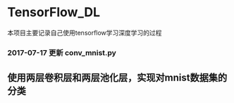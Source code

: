 # TensorFlow_DL
本项目主要记录自己使用tensorflow学习深度学习的过程
### 2017-07-17 更新 conv_mnist.py  
使用两层卷积层和两层池化层，实现对mnist数据集的分类
---
